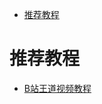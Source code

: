 <!--ts-->
* [推荐教程](#推荐教程)

<!-- Added by: zwl, at: 2021年10月 6日 星期三 14时51分19秒 CST -->

<!--te-->
# 推荐教程

- [B站王道视频教程](https://www.bilibili.com/video/BV1YE411D7nH?from=search&seid=3708070542596072014&spm_id_from=333.337.0.0) 
